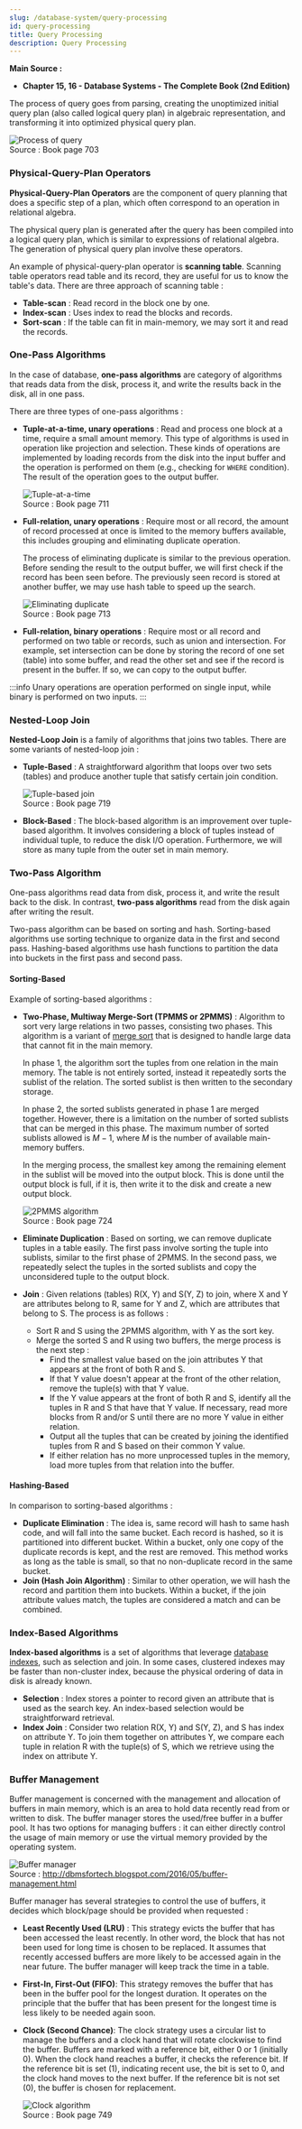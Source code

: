 ```yaml
---
slug: /database-system/query-processing
id: query-processing
title: Query Processing
description: Query Processing
---
```


**Main Source :**

- **Chapter 15, 16 - Database Systems - The Complete Book (2nd Edition)**

The process of query goes from parsing, creating the unoptimized initial query plan (also called logical query plan) in algebraic representation, and transforming it into optimized physical query plan.

![Process of query](./query-process.png)  
Source : Book page 703

### Physical-Query-Plan Operators

**Physical-Query-Plan Operators** are the component of query planning that does a specific step of a plan, which often correspond to an operation in relational algebra.

The physical query plan is generated after the query has been compiled into a logical query plan, which is similar to expressions of relational algebra. The generation of physical query plan involve these operators.

An example of physical-query-plan operator is **scanning table**. Scanning table operators read table and its record, they are useful for us to know the table's data. There are three approach of scanning table :

- **Table-scan** : Read record in the block one by one.
- **Index-scan** : Uses index to read the blocks and records.
- **Sort-scan** : If the table can fit in main-memory, we may sort it and read the records.

### One-Pass Algorithms

In the case of database, **one-pass algorithms** are category of algorithms that reads data from the disk, process it, and write the results back in the disk, all in one pass.

There are three types of one-pass algorithms :

- **Tuple-at-a-time, unary operations** : Read and process one block at a time, require a small amount memory. This type of algorithms is used in operation like projection and selection. These kinds of operations are implemented by loading records from the disk into the input buffer and the operation is performed on them (e.g., checking for `WHERE` condition). The result of the operation goes to the output buffer.

  ![Tuple-at-a-time](./tuple-at-a-time.png)  
   Source : Book page 711

- **Full-relation, unary operations** : Require most or all record, the amount of record processed at once is limited to the memory buffers available, this includes grouping and eliminating duplicate operation.

  The process of eliminating duplicate is similar to the previous operation. Before sending the result to the output buffer, we will first check if the record has been seen before. The previously seen record is stored at another buffer, we may use hash table to speed up the search.

  ![Eliminating duplicate](./eliminate-duplicate.png)  
   Source : Book page 713

- **Full-relation, binary operations** : Require most or all record and performed on two table or records, such as union and intersection. For example, set intersection can be done by storing the record of one set (table) into some buffer, and read the other set and see if the record is present in the buffer. If so, we can copy to the output buffer.

:::info
Unary operations are operation performed on single input, while binary is performed on two inputs.
:::

### Nested-Loop Join

**Nested-Loop Join** is a family of algorithms that joins two tables. There are some variants of nested-loop join :

- **Tuple-Based** : A straightforward algorithm that loops over two sets (tables) and produce another tuple that satisfy certain join condition.

  ![Tuple-based join](./tuple-based.png)  
   Source : Book page 719

- **Block-Based** : The block-based algorithm is an improvement over tuple-based algorithm. It involves considering a block of tuples instead of individual tuple, to reduce the disk I/O operation. Furthermore, we will store as many tuple from the outer set in main memory.

### Two-Pass Algorithm

One-pass algorithms read data from disk, process it, and write the result back to the disk. In contrast, **two-pass algorithms** read from the disk again after writing the result.

Two-pass algorithm can be based on sorting and hash. Sorting-based algorithms use sorting technique to organize data in the first and second pass. Hashing-based algorithms use hash functions to partition the data into buckets in the first pass and second pass.

#### Sorting-Based

Example of sorting-based algorithms :

- **Two-Phase, Multiway Merge-Sort (TPMMS or 2PMMS)** : Algorithm to sort very large relations in two passes, consisting two phases. This algorithm is a variant of [merge sort](/data-structures-and-algorithms/divide-and-conquer#merge-sort) that is designed to handle large data that cannot fit in the main memory.

  In phase 1, the algorithm sort the tuples from one relation in the main memory. The table is not entirely sorted, instead it repeatedly sorts the sublist of the relation. The sorted sublist is then written to the secondary storage.

  In phase 2, the sorted sublists generated in phase 1 are merged together. However, there is a limitation on the number of sorted sublists that can be merged in this phase. The maximum number of sorted sublists allowed is $M - 1$, where $M$ is the number of available main-memory buffers.

  In the merging process, the smallest key among the remaining element in the sublist will be moved into the output block. This is done until the output block is full, if it is, then write it to the disk and create a new output block.

  ![2PMMS algorithm](./2pmms.png)  
  Source : Book page 724

- **Eliminate Duplication** : Based on sorting, we can remove duplicate tuples in a table easily. The first pass involve sorting the tuple into sublists, similar to the first phase of 2PMMS. In the second pass, we repeatedly select the tuples in the sorted sublists and copy the unconsidered tuple to the output block.
- **Join** : Given relations (tables) R(X, Y) and S(Y, Z) to join, where X and Y are attributes belong to R, same for Y and Z, which are attributes that belong to S. The process is as follows :

  - Sort R and S using the 2PMMS algorithm, with Y as the sort key.
  - Merge the sorted S and R using two buffers, the merge process is the next step :
    - Find the smallest value based on the join attributes Y that appears at the front of both R and S.
    - If that Y value doesn't appear at the front of the other relation, remove the tuple(s) with that Y value.
    - If the Y value appears at the front of both R and S, identify all the tuples in R and S that have that Y value. If necessary, read more blocks from R and/or S until there are no more Y value in either relation.
    - Output all the tuples that can be created by joining the identified tuples from R and S based on their common Y value.
    - If either relation has no more unprocessed tuples in the memory, load more tuples from that relation into the buffer.

#### Hashing-Based

In comparison to sorting-based algorithms :

- **Duplicate Elimination** : The idea is, same record will hash to same hash code, and will fall into the same bucket. Each record is hashed, so it is partitioned into different bucket. Within a bucket, only one copy of the duplicate records is kept, and the rest are removed. This method works as long as the table is small, so that no non-duplicate record in the same bucket.
- **Join (Hash Join Algorithm)** : Similar to other operation, we will hash the record and partition them into buckets. Within a bucket, if the join attribute values match, the tuples are considered a match and can be combined.

### Index-Based Algorithms

**Index-based algorithms** is a set of algorithms that leverage [database indexes](/database-system/database-index), such as selection and join. In some cases, clustered indexes may be faster than non-cluster index, because the physical ordering of data in disk is already known.

- **Selection** : Index stores a pointer to record given an attribute that is used as the search key. An index-based selection would be straightforward retrieval.
- **Index Join** : Consider two relation R(X, Y) and S(Y, Z), and S has index on attribute Y. To join them together on attributes Y, we compare each tuple in relation R with the tuple(s) of S, which we retrieve using the index on attribute Y.

### Buffer Management

Buffer management is concerned with the management and allocation of buffers in main memory, which is an area to hold data recently read from or written to disk. The buffer manager stores the used/free buffer in a buffer pool. It has two options for managing buffers : it can either directly control the usage of main memory or use the virtual memory provided by the operating system.

![Buffer manager](./buffer-manager.png)  
Source : http://dbmsfortech.blogspot.com/2016/05/buffer-management.html

Buffer manager has several strategies to control the use of buffers, it decides which block/page should be provided when requested :

- **Least Recently Used (LRU)** : This strategy evicts the buffer that has been accessed the least recently. In other word, the block that has not been used for long time is chosen to be replaced. It assumes that recently accessed buffers are more likely to be accessed again in the near future. The buffer manager will keep track the time in a table.
- **First-In, First-Out (FIFO)**: This strategy removes the buffer that has been in the buffer pool for the longest duration. It operates on the principle that the buffer that has been present for the longest time is less likely to be needed again soon.
- **Clock (Second Chance)**: The clock strategy uses a circular list to manage the buffers and a clock hand that will rotate clockwise to find the buffer. Buffers are marked with a reference bit, either 0 or 1 (initially 0). When the clock hand reaches a buffer, it checks the reference bit. If the reference bit is set (1), indicating recent use, the bit is set to 0, and the clock hand moves to the next buffer. If the reference bit is not set (0), the buffer is chosen for replacement.

  ![Clock algorithm](./clock.png)  
  Source : Book page 749
